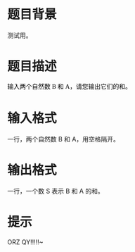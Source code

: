# 

 
 # 题目背景 
<p>测试用。</p> 

 
 # 题目描述 
<p><span style="color: rgb(0, 0, 0); font-family: 'Microsoft YaHei UI', 'Microsoft YaHei', 'Segou UI'; font-size: 14px; line-height: 20px;">输入两个自然数&nbsp;B&nbsp;和&nbsp;A，请您输出它们的和。</span></p> 

 
 # 输入格式 
<p>一行，两个自然数&nbsp;B&nbsp;和&nbsp;A，用空格隔开。</p> 

 
 # 输出格式 
<p>一行，一个数&nbsp;S&nbsp;表示&nbsp;B&nbsp;和&nbsp;A&nbsp;的和。</p> 

 
 # 提示 
<p>ORZ&nbsp;QY!!!!!~</p> 
